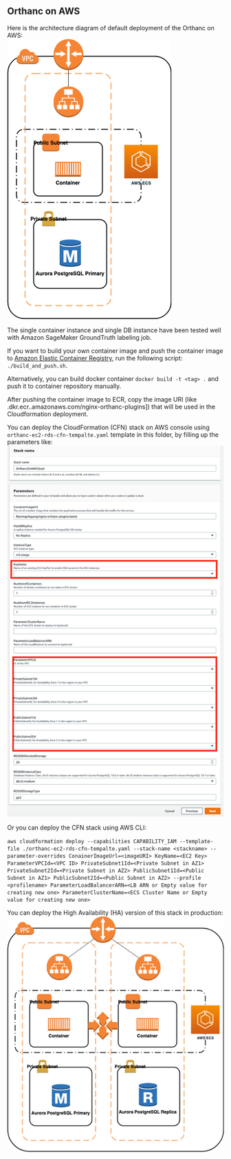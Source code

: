 
## Orthanc on AWS 

Here is the architecture diagram of default deployment of the Orthanc on AWS:  
![diagram](../Figures/orthanc-on-aws.jpg) 

The single container instance and single DB instance have been tested well with Amazon SageMaker GroundTruth labeling job. 

If you want to build your own container image and push the container image to [Amazon Elastic Container Registry](https://aws.amazon.com/ecr/), run the following script: `./build_and_push.sh`. 

Alternatively, you can build docker container `docker build -t <tag> .` and push it to container repository manually. 

After pushing the container image to ECR, copy the image URI (like <AWS Account ID>.dkr.ecr.<AWS Region>.amazonaws.com/nginx-orthanc-plugins]) that will be used in the Cloudformation deployment.

You can deploy the CloudFormation (CFN) stack on AWS console using `orthanc-ec2-rds-cfn-tempalte.yaml` template in this folder, by filling up the parameters like:   
![this](../Figures/CFNdeployment.png) 

Or you can deploy the CFN stack using AWS CLI:

`aws cloudformation deploy --capabilities CAPABILITY_IAM --template-file ./orthanc-ec2-rds-cfn-tempalte.yaml --stack-name <stackname> --parameter-overrides ConainerImageUrl=<imageURI> KeyName=<EC2 Key> ParameterVPCId=<VPC ID> PrivateSubnet1Id=<Private Subnet in AZ1> PrivateSubnet2Id=<Private Subnet in AZ2> PublicSubnet1Id=<Public Subnet in AZ1> PublicSubnet2Id=<Public Subnet in AZ2> --profile <profilename> ParameterLoadBalancerARN=<LB ARN or Empty value for creating new one> ParameterClusterName=<ECS Cluster Name or Empty value for creating new one>`

You can deploy the High Availability (HA) version of this stack in production:  
![diagramha](../Figures/orthanc-on-aws-ha.jpg) 
